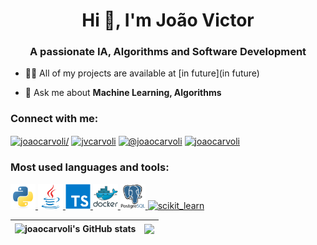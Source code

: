 <h1 align="center">Hi 👋, I'm João Victor</h1>
<h3 align="center">A passionate IA, Algorithms and Software Development</h3>

- 👨‍💻 All of my projects are available at [in future](in future)

- 💬 Ask me about **Machine Learning, Algorithms**

<h3 align="left">Connect with me:</h3>
<p align="left">
<a href="https://linkedin.com/in/joaocarvoli/" target="blank"><img align="center" src="https://raw.githubusercontent.com/rahuldkjain/github-profile-readme-generator/master/src/images/icons/Social/linked-in-alt.svg" alt="joaocarvoli/" height="30" width="40" /></a>
<a href="https://kaggle.com/jvcarvoli" target="blank"><img align="center" src="https://raw.githubusercontent.com/rahuldkjain/github-profile-readme-generator/master/src/images/icons/Social/kaggle.svg" alt="jvcarvoli" height="30" width="40" /></a>
<a href="https://medium.com/@joaocarvoli" target="blank"><img align="center" src="https://raw.githubusercontent.com/rahuldkjain/github-profile-readme-generator/master/src/images/icons/Social/medium.svg" alt="@joaocarvoli" height="30" width="40" /></a>
<a href="https://www.hackerrank.com/joaocarvoli" target="blank"><img align="center" src="https://raw.githubusercontent.com/rahuldkjain/github-profile-readme-generator/master/src/images/icons/Social/hackerrank.svg" alt="joaocarvoli" height="30" width="40" /></a>
</p>

<h3 align="left">Most used languages and tools:</h3>
<p align="left"> 
<a href="https://www.python.org" target="_blank" rel="noreferrer"> <img src="https://raw.githubusercontent.com/devicons/devicon/master/icons/python/python-original.svg" alt="python" width="40" height="40"/> </a>
<a href="https://www.java.com" target="_blank" rel="noreferrer"> <img src="https://raw.githubusercontent.com/devicons/devicon/master/icons/java/java-original.svg" alt="java" width="40" height="40"/> </a> 
<a href="https://www.typescriptlang.org/" target="_blank" rel="noreferrer"> <img src="https://raw.githubusercontent.com/devicons/devicon/master/icons/typescript/typescript-original.svg" alt="typescript" width="40" height="40"/> </a> 
<a href="https://www.docker.com/" target="_blank" rel="noreferrer"> <img src="https://raw.githubusercontent.com/devicons/devicon/master/icons/docker/docker-original-wordmark.svg" alt="docker" width="40" height="40"/> </a> 
<a href="https://www.postgresql.org" target="_blank" rel="noreferrer"> <img src="https://raw.githubusercontent.com/devicons/devicon/master/icons/postgresql/postgresql-original-wordmark.svg" alt="postgresql" width="40" height="40"/> </a> 
<a href="https://scikit-learn.org/" target="_blank" rel="noreferrer"> <img src="https://upload.wikimedia.org/wikipedia/commons/0/05/Scikit_learn_logo_small.svg" alt="scikit_learn" width="40" height="40"/> </a> 
</p>

| <img align="center" src="https://github-readme-stats.vercel.app/api?username=joaocarvoli&hide_border=true&show_icons=true" alt="joaocarvoli's GitHub stats" /></a> | <img align="center" src="https://github-readme-stats.vercel.app/api/top-langs/?username=joaocarvoli&exclude_repo=machineLearning,ML-problems,dataCamp-projects,WeekData_immersion-alura,IntroDataScience-geam&layout=compact&hide_border=true" /></a> |
| ------------- | ------------- |
